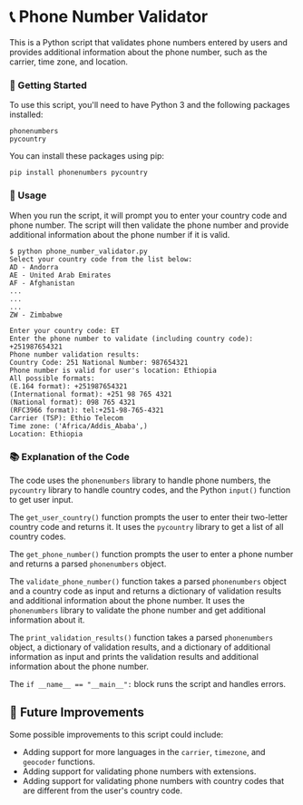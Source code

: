 # 📞 Phone Number Validator

This is a Python script that validates phone numbers entered by users and provides additional information about the phone number, such as the carrier, time zone, and location.
### 🚀 Getting Started

To use this script, you'll need to have Python 3 and the following packages installed:

    phonenumbers
    pycountry

You can install these packages using pip:

    pip install phonenumbers pycountry

### 📝 Usage

When you run the script, it will prompt you to enter your country code and phone number. The script will then validate the phone number and provide additional information about the phone number if it is valid.


    $ python phone_number_validator.py
    Select your country code from the list below:
    AD - Andorra
    AE - United Arab Emirates
    AF - Afghanistan
    ...
    ...
    ...
    ZW - Zimbabwe

    Enter your country code: ET
    Enter the phone number to validate (including country code): +251987654321
    Phone number validation results:
    Country Code: 251 National Number: 987654321
    Phone number is valid for user's location: Ethiopia
    All possible formats:
    (E.164 format): +251987654321
    (International format): +251 98 765 4321
    (National format): 098 765 4321
    (RFC3966 format): tel:+251-98-765-4321
    Carrier (TSP): Ethio Telecom
    Time zone: ('Africa/Addis_Ababa',)
    Location: Ethiopia 
        
### 📚 Explanation of the Code


The code uses the `phonenumbers` library to handle phone numbers, the `pycountry` library to handle country codes, and the Python `input()` function to get user input.

The `get_user_country()` function prompts the user to enter their two-letter country code and returns it. It uses the `pycountry` library to get a list of all country codes.

The `get_phone_number()` function prompts the user to enter a phone number and returns a parsed `phonenumbers` object.

The `validate_phone_number()` function takes a parsed `phonenumbers` object and a country code as input and returns a dictionary of validation results and additional information about the phone number. It uses the `phonenumbers` library to validate the phone number and get additional information about it.

The `print_validation_results()` function takes a parsed `phonenumbers` object, a dictionary of validation results, and a dictionary of additional information as input and prints the validation results and additional information about the phone number.

The `if __name__ == "__main__":` block runs the script and handles errors.

## 🤖 Future Improvements

Some possible improvements to this script could include:

- Adding support for more languages in the `carrier`, `timezone`, and `geocoder` functions.
- Adding support for validating phone numbers with extensions.
- Adding support for validating phone numbers with country codes that are different from the user's country code.
